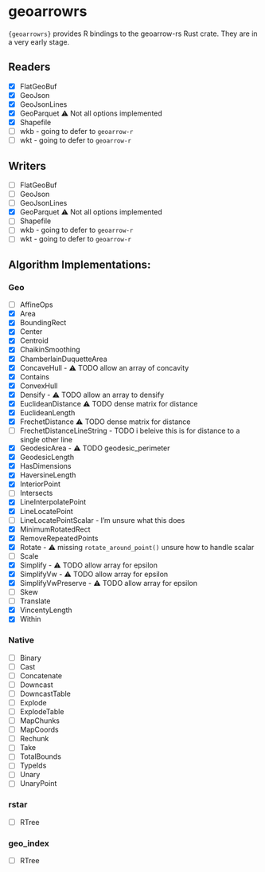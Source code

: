 
# geoarrowrs

`{geoarrowrs}` provides R bindings to the geoarrow-rs Rust crate. They
are in a very early stage.

## Readers

- [x] FlatGeoBuf
- [x] GeoJson
- [x] GeoJsonLines
- [x] GeoParquet ⚠️ Not all options implemented
- [x] Shapefile
- [ ] wkb - going to defer to `geoarrow-r`
- [ ] wkt - going to defer to `geoarrow-r`

## Writers

- [ ] FlatGeoBuf
- [ ] GeoJson
- [ ] GeoJsonLines
- [x] GeoParquet ⚠️ Not all options implemented
- [ ] Shapefile
- [ ] wkb - going to defer to `geoarrow-r`
- [ ] wkt - going to defer to `geoarrow-r`

## Algorithm Implementations:

### Geo

- [ ] AffineOps
- [x] Area
- [x] BoundingRect
- [x] Center
- [x] Centroid
- [x] ChaikinSmoothing
- [x] ChamberlainDuquetteArea
- [x] ConcaveHull - ⚠️ TODO allow an array of concavity
- [x] Contains
- [x] ConvexHull
- [x] Densify - ⚠️ TODO allow an array to densify
- [x] EuclideanDistance ⚠️ TODO dense matrix for distance
- [x] EuclideanLength
- [x] FrechetDistance ⚠️ TODO dense matrix for distance
- [ ] FrechetDistanceLineString - TODO i beleive this is for distance to
  a single other line
- [x] GeodesicArea - ⚠️ TODO geodesic_perimeter
- [x] GeodesicLength
- [x] HasDimensions
- [x] HaversineLength
- [x] InteriorPoint
- [ ] Intersects
- [x] LineInterpolatePoint
- [x] LineLocatePoint
- [ ] LineLocatePointScalar - I’m unsure what this does
- [x] MinimumRotatedRect
- [x] RemoveRepeatedPoints
- [x] Rotate - ⚠️ missing `rotate_around_point()` unsure how to handle
  scalar
- [ ] Scale
- [x] Simplify - ⚠️ TODO allow array for epsilon
- [x] SimplifyVw - ⚠️ TODO allow array for epsilon
- [x] SimplifyVwPreserve - ⚠️ TODO allow array for epsilon
- [ ] Skew
- [ ] Translate
- [x] VincentyLength
- [x] Within

### Native

- [ ] Binary
- [ ] Cast
- [ ] Concatenate
- [ ] Downcast
- [ ] DowncastTable
- [ ] Explode
- [ ] ExplodeTable
- [ ] MapChunks
- [ ] MapCoords
- [ ] Rechunk
- [ ] Take
- [ ] TotalBounds
- [ ] TypeIds
- [ ] Unary
- [ ] UnaryPoint

### rstar

- [ ] RTree

### geo_index

- [ ] RTree
